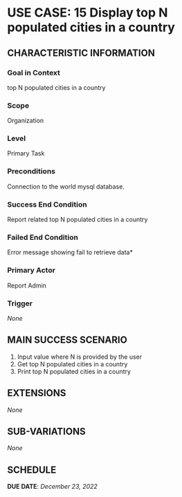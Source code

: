# USE CASE: 15 Display top N populated cities in a country

## CHARACTERISTIC INFORMATION

### Goal in Context

top N populated cities in a country

### Scope

Organization

### Level

Primary Task

### Preconditions

Connection to the world mysql database.

### Success End Condition

Report related top N populated cities in a country

### Failed End Condition

Error message showing fail to retrieve data*

### Primary Actor

Report Admin

### Trigger

*None*

## MAIN SUCCESS SCENARIO

1. Input value where N is provided by the user
2. Get top N populated cities in a country
3. Print top N populated cities in a country

## EXTENSIONS

*None*

## SUB-VARIATIONS

*None*

## SCHEDULE

**DUE DATE**: *December 23, 2022*

